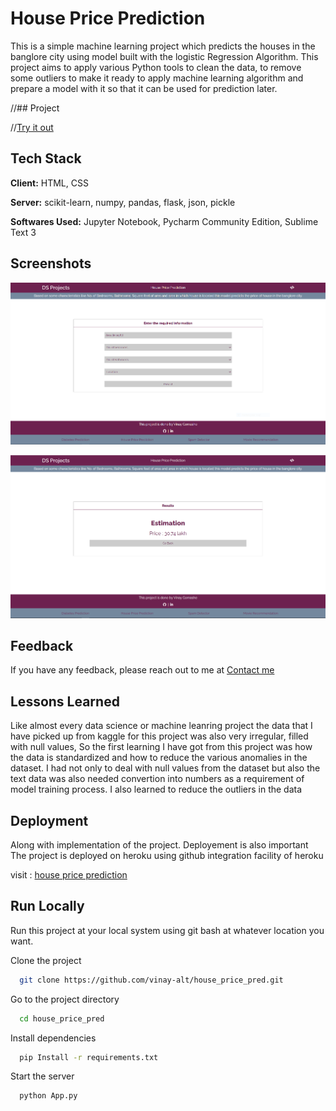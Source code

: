 
# House Price Prediction

This is a simple machine learning project which predicts the houses in the banglore city using model built with the logistic Regression Algorithm. This project aims to apply various Python tools to clean the data, to remove some outliers to make it ready to apply machine learning algorithm and prepare a model with it so that it can be used for prediction later.


//## Project

//[Try it out](https://hpprediction.herokuapp.com/)

  
## Tech Stack

**Client:** HTML, CSS

**Server:** scikit-learn, numpy, pandas, flask, json, pickle

**Softwares Used:** Jupyter Notebook, Pycharm Community Edition, Sublime Text 3

  
## Screenshots

![Input Page](https://github.com/vinay-alt/house_price_pred/raw/master/UI.PNG)

![Output Page](https://github.com/vinay-alt/house_price_pred/raw/master/UI1.PNG)
  
## Feedback

If you have any feedback, please reach out to me at [Contact me](https://vinaygomashe.herokuapp.com/contact)

  
## Lessons Learned

Like almost every data science or machine leanring project the data that I have picked up from kaggle for this project was also very irregular, filled with null values, So the first learning I have got from this project was how the data is standardized and how to reduce the various anomalies in the dataset. I had not only to deal with null values from the dataset but also the text data was also needed convertion into numbers as a requirement of model training process. I also learned to reduce the outliers in the data

  
## Deployment

Along with implementation of the project. Deployement is also important
The project is deployed on heroku using github integration facility of heroku

visit : [house price prediction](https://hpprediction.herokuapp.com)

  
## Run Locally

Run this project at your local system using git bash at whatever location you want.

Clone the project

```bash
  git clone https://github.com/vinay-alt/house_price_pred.git
```

Go to the project directory

```bash
  cd house_price_pred
```

Install dependencies

```bash
  pip Install -r requirements.txt
```

Start the server

```bash
  python App.py
```

  

